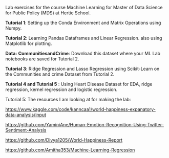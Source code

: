 Lab exercises for the course Machine Learning for Master of Data Science for Public Policy (MDS) at Hertie School.

**Tutorial 1**: Setting up the Conda Environment and Matrix Operations using Numpy. 

**Tutorial 2**: Learning Pandas Dataframes and Linear Regression. also using Matplotlib for plotting.

**Data:** 
**CommunitiesandCrime**: Download this dataset where your ML Lab notebooks are saved for Tutorial 2.

**Tutorial 3**: Ridge Regression and Lasso Regression using Scikit-Learn on the Communities and crime Dataset from Tutorial 2.

**Tutorial 4 and Tutorial 5** : Using Heart Disease Dataset for EDA, ridge regression, kernel regression and logistic regression.

Tutorial 5: The resources I am looking at for making the lab:

https://www.kaggle.com/code/kanncaa1/world-happiness-expanatory-data-analysis/input

https://github.com/YaminiAne/Human-Emotion-Recognition-Using-Twitter-Sentiment-Analysis

https://github.com/Divya1205/World-Happiness-Report

https://github.com/Amitha353/Machine-Learning-Regression
